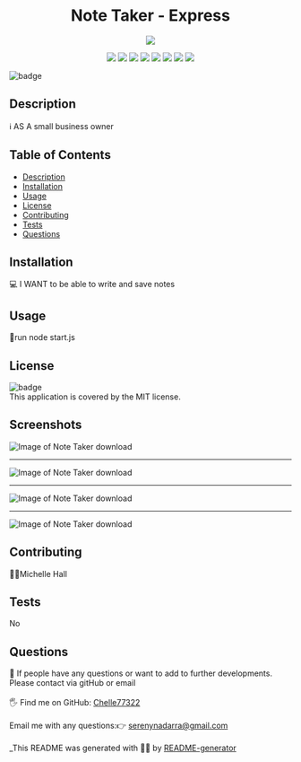 
<h1 align="center">Note Taker - Express</h1>
<p align="center">
    <img src="https://img.shields.io/github/repo-size/Chelle77322/takeNote" />

    
</p>
  
<p align="center">
    <img src="https://img.shields.io/badge/Javascript-yellow" />
    <img src="https://img.shields.io/badge/jQuery-blue"  />
    <img src="https://img.shields.io/badge/-node.js-green" />
    <img src="https://img.shields.io/badge/-inquirer-red" >
     <img src="https://img.shields.io/badge/-express-blue" >
      <img src="https://img.shields.io/badge/-filesystem-yellow" >
    <img src="https://img.shields.io/badge/-screencastify-lightgrey" />
    <img src="https://img.shields.io/badge/-json-orange" />
</p>
  
![badge](https://img.shields.io/badge/license-MIT-brightgreen)<br />
## Description
ℹ️ AS A small business owner
## Table of Contents
- [Description](#description)
- [Installation](#installation)
- [Usage](#usage)
- [License](#license)
- [Contributing](#contributing)
- [Tests](#tests)
- [Questions](#questions)
## Installation
💻 I WANT to be able to write and save notes
## Usage
📖run node start.js
## License
![badge](https://img.shields.io/badge/license-MIT-brightgreen)
<br />
This application is covered by the MIT license. 
## Screenshots
![Image of Note Taker download](./public/assets/images/Screenshot_1)<hr>
![Image of Note Taker download](./public/assets/images/Screenshot_2)<hr>
![Image of Note Taker download](./public/assets/images/Screenshot_3)<hr>
![Image of Note Taker download](./public/assets/images/Screenshot_4)
## Contributing
🙋‍♀️Michelle Hall
## Tests
 No
## Questions
🤔 If people have any questions or want to add to further developments. Please contact via gitHub or email<br />
<br />
🖐️ Find me on GitHub: [Chelle77322](https://github.com/Chelle77322)<br />
<br />
 Email me with any questions:👉 serenynadarra@gmail.com<br /><br />
_This README was generated with 🤸‍♀️ by [README-generator](https://github.com/Chelle77322/README-Generator)
    
